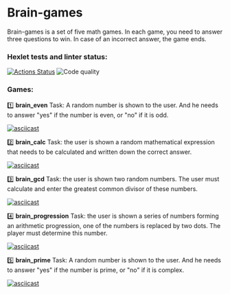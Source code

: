 # Brain-games
Brain-games  is a set of five math games. In each game, you need to answer three questions to win. In case of an incorrect answer, the game ends.

### Hexlet tests and linter status:
[![Actions Status](https://github.com/mannayamasha/python-project-49/workflows/hexlet-check/badge.svg)](https://github.com/mannayamasha/python-project-49/actions) ![Code quality](https://api.codeclimate.com/v1/badges/f7b7da33cd381202da57/maintainability)

### Games:

:one: **brain_even**
Task: A random number is shown to the user. And he needs to answer "yes" if the number is even, or "no" if it is odd.

[![asciicast](https://asciinema.org/a/wTB0VwX4h2slwzkoSURCBaad0.svg)](https://asciinema.org/a/wTB0VwX4h2slwzkoSURCBaad0)

:two: **brain_calc**
Task: the user is shown a random mathematical expression that needs to be calculated and written down the correct answer.

[![asciicast](https://asciinema.org/a/k1YvvSaAvJfvk7fMZ4Y5lkhFP.svg)](https://asciinema.org/a/k1YvvSaAvJfvk7fMZ4Y5lkhFP)

:three: **brain_gcd**
Task: the user is shown two random numbers. The user must calculate and enter the greatest common divisor of these numbers.

[![asciicast](https://asciinema.org/a/htNQHEAIixrAtxruUN3I8gpzQ.svg)](https://asciinema.org/a/htNQHEAIixrAtxruUN3I8gpzQ)

:four: **brain_progression**
Task: the user is shown a series of numbers forming an arithmetic progression, one of the numbers is replaced by two dots. The player must determine this number.

[![asciicast](https://asciinema.org/a/L8yKbu9IVEbLPCnbSq7SROtQl.svg)](https://asciinema.org/a/L8yKbu9IVEbLPCnbSq7SROtQl)

:five: **brain_prime**
Task: A random number is shown to the user. And he needs to answer "yes" if the number is prime, or "no" if it is complex.

[![asciicast](https://asciinema.org/a/vYSosoO4qLrA4lCHgiGtBrw0J.svg)](https://asciinema.org/a/vYSosoO4qLrA4lCHgiGtBrw0J)  
